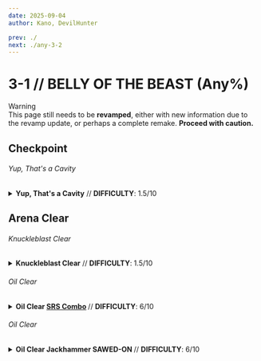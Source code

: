 ```yaml
---
date: 2025-09-04
author: Kano, DevilHunter

prev: ./
next: ./any-3-2
---
```


# 3-1 // BELLY OF THE BEAST (Any%)

<div class="warning">
    <div class="warning-header">
        <i class="fa-solid fa-triangle-exclamation"></i>
        Warning
    </div>
    This page still needs to be <b>revamped</b>, either with new information due to the revamp update, or perhaps a complete remake. <b>Proceed with caution.</b>
</div>

## Checkpoint

<div class="hidden-header">

###### Yup, That's a Cavity

</div>

<details class="easy">
    <summary>
        <b>Yup, That's a Cavity</b> // <b>DIFFICULTY</b>: 1.5/10
    </summary>
    <p>
     Start by performing a <a href="/speedrun-tech#slam-store">Slam Store</a> in the red room hallway and sliding. When you land, turn to look at the spot shown and slide to clip out of bounds, slam, then <a href="/speedrun-tech#flick-ub">Flick UB</a> slightly to the left of the checkpoint to go around geometry. 
     <p>
      </p>
     Collect the checkpoint from beneath the door or it will be closed when you checkpoint. If this happens dash backwards and checkpoint again to fix it.
     <video width="735" height="auto" loop controls muted>
        <source src="https://i.imgur.com/jJDimI1.mp4" type="video/mp4">
    </video>
    </p>
</details>

## Arena Clear

<div class="hidden-header">

###### Knuckleblast Clear

</div>

<details class="easy">
    <summary>
        <b>Knuckleblast Clear</b> // <b>DIFFICULTY</b>: 1.5/10
    </summary>
    <p>
     <a href="/speedrun-tech#dash-jump">Dash Jump</a>, delay the jump input slighlty if you are getting caught on the door. Turn around when you land and kill the center drone with the slab revolver while using a knuckleblaster shockwave to clear the filth. Perform two <a href="/speedrun-tech#split-coins">Splitcoins</a> to kill the remaining drones. 
     <p>
      </p>
      Place a magnet in the center of the platform and fire a few saws before dropping down. Use a <a href="/speedrun-tech#nuke">Nuke</a> to perform a <a href="/speedrun-tech#mindflayer-instas">Mindflayer Insta</a> and clear out the schisms. Then <a href="/speedrun-tech#s-r-s-combo">SRS Combo</a> the mindflayer to ensure it dies. 
      <p>
      </p>
      Use a <a href="/speedrun-tech#split-coins">Splitcoin</a> and a ricoshot to kill the soldiers. 
      <p>
      </p>
      <a href="/speedrun-tech#ce-boost-exit">CE Boost Exit</a>
      <video width="735" height="auto" loop controls muted>
        <source src="https://i.imgur.com/VjBLFeL.mp4" type="video/mp4">
    </video>
      <p>
      </p> 
    </p>
</details>

<div class="hidden-header">

###### Oil Clear

</div>

<details class="medium">
    <summary>
        <b>Oil Clear <a href="/speedrun-tech#s-r-s-combo">SRS Combo</a> </b> // <b>DIFFICULTY</b>: 6/10
    </summary>
    <p>
     <a href="/speedrun-tech#dash-jump">Dash Jump</a>, Delay the jump input slighlty if you are getting caught on the door.
     </p>
     <p>
     Oil the place where the FLITHS spawns, Then shoot a rocket at the oil, <a href="/speedrun-tech#slam">Slam</a> mid air jump and place magnet between the 2 soldiers that will spawn <b>For WAVE 2.</b>
     </p>
     <p>
      Then use oversaw <a href="/speedrun-tech#slam">Slam</a> again do <a href="/speedrun-tech#Fast-Coin">3 Fast Coin</a> jump in the right and <b>Delay 4th coin</b> and <a href="/speedrun-tech#split-coins">Split Coin</a> it and <a href="/speedrun-tech#slam">Slam</a> Dash infront of the exit door.
     </p>
     <div class="warning">
        <div class="warning-header">
            <i class="fa-solid fa-lightbulb"></i>
            Tip
        </div>
         Try to Aim Magnet it around this spot seen in the picture below, as if it's in any other spot then the oversaw or won't kill the Soldier in WAVE 2.
        <br/><br/>
         <img
        class="image"
        src="https://i.imgur.com/yYg0YnB.png"
        width="400"
    ></img> 
    </div>
    <p> <b> IN WAVE 2</b> aim up and use <a href="/general-info#Weapon-Terms">Slarp</a> to damage <b>MindFlayer</b> Jump then <a href="/speedrun-tech#nuke">Nuke</a> and dash (<i> Dash invincibility frames to not get knock and damage from ur <a href="/speedrun-tech#nuke">Nuke</a> </i>). </p>
     <p> Then use <b>WHIP on MindFlayer and <a href="/speedrun-tech#s-r-s-combo">SRS Combo</a> the mind flayer</b> <a href="/speedrun-tech#slam">Slam</a> then <a href="/speedrun-tech#split-coins">Split Coin</a> and jump use Knuckleblast on the MindFlayer to throw it away. 
        </p>
     <video width="735" height="auto" loop controls muted>
        <source src="https://i.imgur.com/2ueptY2.mp4" type="video/mp4">
    </video>

</details>

<div class="hidden-header">

###### Oil Clear

</div>

<details class="medium">
    <summary>
        <b>Oil Clear Jackhammer SAWED-ON </b> // <b>DIFFICULTY</b>: 6/10
    </summary>
    <p>
     <a href="/speedrun-tech#dash-jump">Dash Jump</a>, Delay the jump input slighlty if you are getting caught on the door.
     </p>
     <p>
     Oil the place where the FLITHS spawns, Then shoot a rocket at the oil, <a href="/speedrun-tech#slam">Slam</a> mid air jump and place magnet between the 2 soldiers that will spawn <b>For WAVE 2.</b>
     </p>
     <p>
      Then use oversaw <a href="/speedrun-tech#slam">Slam</a> again do <a href="/speedrun-tech#Fast-Coin">3 Fast Coin</a> jump in the right and <b>Delay 4th coin</b> and <a href="/speedrun-tech#split-coins">Split Coin</a> it and <a href="/speedrun-tech#slam">Slam</a> Dash infront of the exit door.
     </p>
     <div class="warning">
        <div class="warning-header">
            <i class="fa-solid fa-lightbulb"></i>
            Tip
        </div>
         Try to Aim Magnet it around this spot seen in the picture below, as if it's in any other spot then the oversaw or won't kill the Soldier in WAVE 2.
        <br/><br/>
         <img
        class="image"
        src="https://i.imgur.com/yYg0YnB.png"
        width="400"
    ></img> 
    </div>
    <p>
     <b> IN WAVE 2</b> aim up and use <a href="/general-info#Weapon-Terms">Slarp</a> to damage <b>MindFlayer</b> Jump then <a href="/speedrun-tech#nuke">Nuke</a> and dash (<i> Dash invincibility frames to not get knock and damage from ur <a href="/speedrun-tech#nuke">Nuke</a> </i>). </p>
     <p><b> Charge Jackhammer and Saw then <a href="/speedrun-tech#Whip-Cancel">Whip Cancel</a> and use the Jackhammer and Saw after that Knuckleblast on the MindFlayer to throw it away and <a href="/speedrun-tech#slam">Slam</a> and <a href="/speedrun-tech#split-coins">split coin</a>.
     </b></p>
    <video width="735" height="auto" loop controls muted>
        <source src="https://i.imgur.com/8eoAdrQ.mp4" type="video/mp4">
    </video>
</details>

